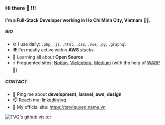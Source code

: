 ### Hi there 👋 !!!

#### I'm a Full-Stack Developer working in Ho Chi Minh City, Vietnam 👨‍💻.

##### BIO

- ⚙️ I use daily: `.php`, `.js`, `.html`, `.css`, `.vue`, `.py`, `.graphql`
- 🌍 I'm mostly active within **AWS** stacks
- 🌱 Learning all about **Open Source**
- ⚡️ Frequented sites: [Notion](https://notion.so), [Vietcetera](https://vietcetera.com), [Medium](https://medium.com) (with the help of [WARP](https://1.1.1.1) 🥲)

##### CONTACT
- 💬 Ping me about **development**, **laravel**, **aws**, **design**
- 📫 Reach me: [linkedin/tvq](https://www.linkedin.com/in/tvq)
- 👀 My official site: https://tatviquyen.name.vn

![TVQ's github visitor](https://komarev.com/ghpvc/?username=tvqqq)
